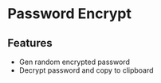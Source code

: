 # Password Encrypt 

## Features
 - Gen random encrypted password
 - Decrypt password and copy to clipboard
